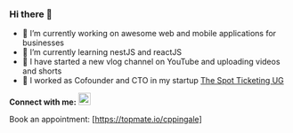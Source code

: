 ### Hi there 👋

- 🔭 I’m currently working on awesome web and mobile applications for businesses
- 🌱 I’m currently learning nestJS and reactJS
- 👯 I have started a new vlog channel on YouTube and uploading videos and shorts
- 🤔 I worked as Cofounder and CTO in my startup [The Spot Ticketing UG](http://corporate.the-spot.online/)


**Connect with me:**
[<img alt="Chinmay Pingale | LinkedIn" width="22px" src="https://img.icons8.com/color/22/000000/linkedin.png" />][linkedin]

Book an appointment: [https://topmate.io/cppingale]


[linkedin]: https://www.linkedin.com/in/cppingale/
